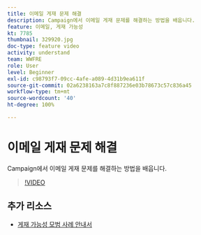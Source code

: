 ```yaml
---
title: 이메일 게재 문제 해결
description: Campaign에서 이메일 게재 문제를 해결하는 방법을 배웁니다.
feature: 이메일, 게재 가능성
kt: 7785
thumbnail: 329920.jpg
doc-type: feature video
activity: understand
team: WWFRE
role: User
level: Beginner
exl-id: c98793f7-09cc-4afe-a089-4d31b9ea611f
source-git-commit: 02a6238163a7c8f887236e03b78673c57c836a45
workflow-type: tm+mt
source-wordcount: '40'
ht-degree: 100%

---
```


# 이메일 게재 문제 해결

Campaign에서 이메일 게재 문제를 해결하는 방법을 배웁니다.

>[!VIDEO](https://video.tv.adobe.com/v/329920?quality=12)

## 추가 리소스

* [게재 가능성 모범 사례 안내서](https://experienceleague.adobe.com/docs/deliverability-learn/deliverability-best-practice-guide/introduction.html?lang=ko)
